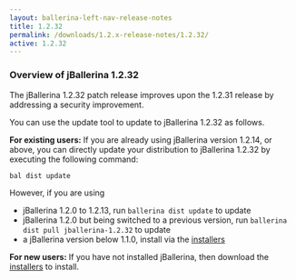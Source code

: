 ```yaml
---
layout: ballerina-left-nav-release-notes
title: 1.2.32
permalink: /downloads/1.2.x-release-notes/1.2.32/
active: 1.2.32
---
```


### Overview of jBallerina 1.2.32

The jBallerina 1.2.32 patch release improves upon the 1.2.31 release by addressing a security improvement.

You can use the update tool to update to jBallerina 1.2.32 as follows.

**For existing users:**
If you are already using jBallerina version 1.2.14, or above, you can directly update your distribution to jBallerina 1.2.32 by executing the following command:

```
bal dist update
```

However, if you are using

- jBallerina 1.2.0 to 1.2.13, run `ballerina dist update` to update
- jBallerina 1.2.0 but being switched to a previous version, run `ballerina dist pull jballerina-1.2.32` to update
- a jBallerina version below 1.1.0, install via the [installers](https://ballerina.io/downloads/)

**For new users:**
If you have not installed jBallerina, then download the [installers](https://ballerina.io/downloads/) to install.

<style>.cGitButtonContainer, .cBallerinaTocContainer {display:none;}</style>

